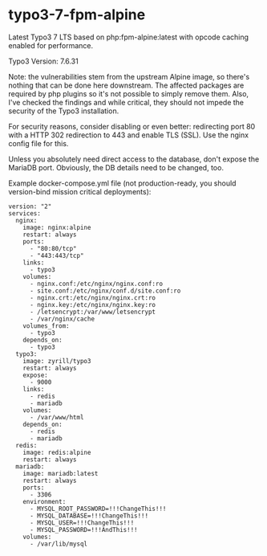 # typo3-7-fpm-alpine
Latest Typo3 7 LTS based on php:fpm-alpine:latest with opcode caching enabled for performance.

Typo3 Version: 7.6.31

Note: the vulnerabilities stem from the upstream Alpine image, so there's nothing that can be done here downstream. The affected packages are required by php plugins so it's not possible to simply remove them. Also, I've checked the findings and while critical, they should not impede the security of the Typo3 installation.

For security reasons, consider disabling or even better: redirecting port 80 with a HTTP 302 redirection to 443 and enable TLS (SSL). Use the nginx config file for this.

Unless you absolutely need direct access to the database, don't expose the MariaDB port. Obviously, the DB details need to be changed, too.

Example docker-compose.yml file (not production-ready, you should version-bind mission critical deployments):

    version: "2"
    services:
      nginx:
        image: nginx:alpine
        restart: always
        ports:
          - "80:80/tcp"
          - "443:443/tcp"
        links:
          - typo3
        volumes:
          - nginx.conf:/etc/nginx/nginx.conf:ro
          - site.conf:/etc/nginx/conf.d/site.conf:ro
          - nginx.crt:/etc/nginx/nginx.crt:ro
          - nginx.key:/etc/nginx/nginx.key:ro
          - /letsencrypt:/var/www/letsencrypt
          - /var/nginx/cache
        volumes_from:
          - typo3
        depends_on:
          - typo3
      typo3:
        image: zyrill/typo3
        restart: always
        expose:
          - 9000
        links:
          - redis
          - mariadb
        volumes:
          - /var/www/html
        depends_on:
          - redis
          - mariadb
      redis:
        image: redis:alpine
        restart: always
      mariadb:
        image: mariadb:latest
        restart: always
        ports:
          - 3306
        environment:
          - MYSQL_ROOT_PASSWORD=!!!ChangeThis!!!
          - MYSQL_DATABASE=!!!ChangeThis!!!
          - MYSQL_USER=!!!ChangeThis!!!
          - MYSQL_PASSWORD=!!!AndThis!!!
        volumes:
          - /var/lib/mysql
